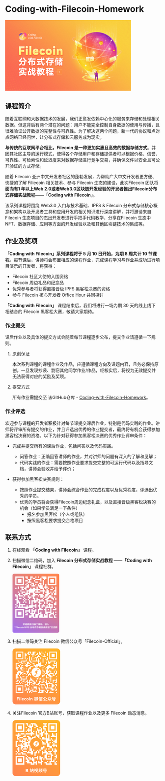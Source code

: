 # Coding-with-Filecoin-Homework

<img src="./assets/coding-with-filecoin.jpg" alt="coding-with-filecoin" style="zoom:40%;" />

## 课程简介

随着互联网和大数据技术的发展，我们正愈发依赖中心化的服务来存储和处理相关数据。但这背后有两个潜在的问题：用户不能完全控制自身数据的使用与传播，且很难验证公开数据的完整性与可靠性。为了解决这两个问题，新一代的协议和点对点网络已经问世，让分布式存储和云服务成为现实。 

**与传统的互联网平台相比，Filecoin 是一种更加实惠且高效的数据存储方式**。并因其社区主导的运行模式，使得各个存储用户和存储提供者可以根据价格、信誉、可靠性、可检索性和延迟度来对数据存储进行竞争交易，并确保文件以安全且可公开验证的方式存储。

随着 Filecoin 亚洲中文开发者社区的蓬勃发展，为帮助广大中文开发者更方便、快捷的了解 Filiecoin 相关技术、参与 Filecoin 生态的建设，此次Filecoin 团队将**面向有1 年以上Web 2.0或者Web3.0区块链开发经验的开发者推出Filecoin分布式存储实战教程——「Coding with  Filecoin」**。

该系列课程将围绕 Web3.0 入门与技术基础、IPFS & Filecoin 分布式存储核心概念和架构以及开发者工具和应用开发的相关知识进行深度讲解，并将邀请来自Filecoin 生态项目的杰出开发者进行手把手代码教学，分享在Filecoin 生态中 NFT、数据存储、应用等方面的开发经验以及和其他区块链技术的集成等。

## 作业及奖项

**「Coding with Filecoin」系列课程将于 5 月 10 日开始，为期 8 周共计 10 节课程**。每节课后，讲师将会布置相应的课程作业，完成课程学习与作业并成功进行项目演示的开发者，将获得： 

- Filecoin 社区大使的入围资格
- Filecoin 周边礼品和纪念品
- 优秀参与者将获得直接晋级 IPFS 黑客松决赛的资格
- 参与 Filecoin 核心开发者 Office Hour 共同探讨

**「Coding with Filecoin」** 课程结束后，我们将进行一场为期 30 天的线上线下相结合的 Filecoin 黑客松大赛，敬请大家期待。

### 作业提交

课后作业以及具体的提交方式会随着每节课程逐步公布，提交作业请遵循一下规则。

1. 原创保证

   本次系列课程的课程作业及作品，应遵循课程方向及课题内容，且务必保持原创。一旦发现抄袭、剽窃其他同学作业/作品，经核实后，将视为无效提交并无法获得对应的奖励及奖项。

2. 提交方式

   所有作业需提交至 该GitHub仓库 - [Coding-with-Filecoin-Homework](https://github.com/ipfs-and-filecoin/Coding-with-Filecoin-Homework)。

### 作业评选

欢迎参与课程的开发者积极针对每节课提交课后作业，特别是代码实践的作业。讲师将评审所有提交的作业，并且评选出优秀的作业提交者，最终将有机会获得参加黑客松决赛的资格。以下为针对获得参加黑客松决赛的优秀作业评审条件：

- 完成并提交所有的课后作业，包括问答以及代码实践。

  - 问答作业：正确回答讲师的作业，并对讲师的问题有深入的了解和见解；
  - 代码实践的作业：需要按照作业要求提交完整的可运行代码以及指导文档，讲师会验收并给予评价；
- 获得参加黑客松决赛规则：

  - 按照作业提交结果，讲师会综合作业的完成程度以及优秀程度，评选出优秀的学员。
  - 优秀的学员将会获得Filecoin周边纪念礼盒，以及直接晋级黑客松决赛的机会（如果学员满足一下条件）
    - 报名参加黑客松（个人或组队）
    - 按照黑客松要求提交合格项目

## 联系方式

1. 在线观看 **「Coding with Filecoin」** 课程。

   

2. 扫描微信二维码，加入 **Filecoin 分布式存储实战教程 ——「Coding with Filecoin」** 课程社群。

   <img src="./assets/wechat_group.png" alt="wechat_group" style="zoom: 25%;" />

3. 扫描二维码关注 Filecoin 微信公众号「Filecoin-Official」。

   <img src="./assets/wechat_account.png" alt="wechat_account" style="zoom: 50%;" />

4. 关注Filecoin 官方B站账号，获取课程作业以及更多 Filecoin 动态消息。

   <img src="./assets/blibli.png" alt="blibli" style="zoom:50%;" />
